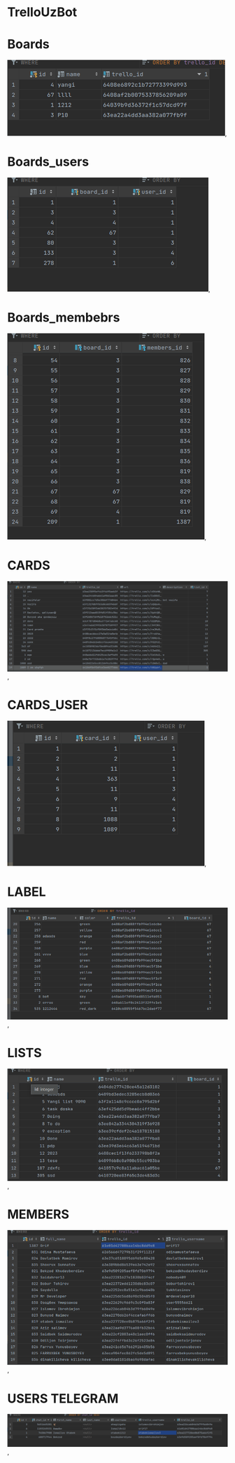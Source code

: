 # TrelloUzBot

# Boards

<img src="picture/img.png">,

# Boards_users

<img src="picture/img_1.png">,

# Boards_membebrs

<img src="picture/img_2.png">,

# CARDS

<img src="picture/img_3.png">,

# CARDS_USER

<img src="picture/img_4.png">,

# LABEL

<img src="picture/img_5.png">,

# LISTS

<img src="picture/img_6.png">,

# MEMBERS

<img src="picture/img_7.png">,

# USERS TELEGRAM
<img src="picture/img_8.png">,